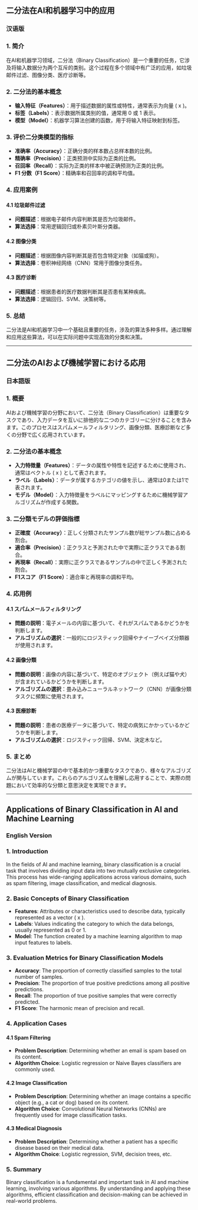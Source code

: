 ## 二分法在AI和机器学习中的应用

### 汉语版

### 1. 简介

在AI和机器学习领域，二分法（Binary Classification）是一个重要的任务，它涉及将输入数据分为两个互斥的类别。这个过程在多个领域中有广泛的应用，如垃圾邮件过滤、图像分类、医疗诊断等。

### 2. 二分法的基本概念

- **输入特征（Features）**：用于描述数据的属性或特性，通常表示为向量 \( x \)。
- **标签（Labels）**：表示数据所属类别的值，通常用 0 或 1 表示。
- **模型（Model）**：机器学习算法创建的函数，用于将输入特征映射到标签。

### 3. 评价二分类模型的指标

- **准确率（Accuracy）**：正确分类的样本数占总样本数的比例。
- **精确率（Precision）**：正类预测中实际为正类的比例。
- **召回率（Recall）**：实际为正类的样本中被正确预测为正类的比例。
- **F1 分数（F1 Score）**：精确率和召回率的调和平均值。

### 4. 应用案例

#### 4.1 垃圾邮件过滤

- **问题描述**：根据电子邮件内容判断其是否为垃圾邮件。
- **算法选择**：常用逻辑回归或朴素贝叶斯分类器。

#### 4.2 图像分类

- **问题描述**：根据图像内容判断其是否包含特定对象（如猫或狗）。
- **算法选择**：卷积神经网络（CNN）常用于图像分类任务。

#### 4.3 医疗诊断

- **问题描述**：根据患者的医疗数据判断其是否患有某种疾病。
- **算法选择**：逻辑回归、SVM、决策树等。

### 5. 总结

二分法是AI和机器学习中一个基础且重要的任务，涉及的算法多种多样。通过理解和应用这些算法，可以在实际问题中实现高效的分类和决策。

---

## 二分法のAIおよび機械学習における応用

### 日本語版

### 1. 概要

AIおよび機械学習の分野において、二分法（Binary Classification）は重要なタスクであり、入力データを互いに排他的な二つのカテゴリーに分けることを含みます。このプロセスはスパムメールフィルタリング、画像分類、医療診断など多くの分野で広く応用されています。

### 2. 二分法の基本概念

- **入力特徴量（Features）**：データの属性や特性を記述するために使用され、通常はベクトル \( x \) として表されます。
- **ラベル（Labels）**：データが属するカテゴリの値を示し、通常は0または1で表されます。
- **モデル（Model）**：入力特徴量をラベルにマッピングするために機械学習アルゴリズムが作成する関数。

### 3. 二分類モデルの評価指標

- **正確度（Accuracy）**：正しく分類されたサンプル数が総サンプル数に占める割合。
- **適合率（Precision）**：正クラスと予測された中で実際に正クラスである割合。
- **再現率（Recall）**：実際に正クラスであるサンプルの中で正しく予測された割合。
- **F1スコア（F1 Score）**：適合率と再現率の調和平均。

### 4. 応用例

#### 4.1 スパムメールフィルタリング

- **問題の説明**：電子メールの内容に基づいて、それがスパムであるかどうかを判断します。
- **アルゴリズムの選択**：一般的にロジスティック回帰やナイーブベイズ分類器が使用されます。

#### 4.2 画像分類

- **問題の説明**：画像の内容に基づいて、特定のオブジェクト（例えば猫や犬）が含まれているかどうかを判断します。
- **アルゴリズムの選択**：畳み込みニューラルネットワーク（CNN）が画像分類タスクに頻繁に使用されます。

#### 4.3 医療診断

- **問題の説明**：患者の医療データに基づいて、特定の病気にかかっているかどうかを判断します。
- **アルゴリズムの選択**：ロジスティック回帰、SVM、決定木など。

### 5. まとめ

二分法はAIと機械学習の中で基本的かつ重要なタスクであり、様々なアルゴリズムが関与しています。これらのアルゴリズムを理解し応用することで、実際の問題において効率的な分類と意思決定を実現できます。

---

## Applications of Binary Classification in AI and Machine Learning

### English Version

### 1. Introduction

In the fields of AI and machine learning, binary classification is a crucial task that involves dividing input data into two mutually exclusive categories. This process has wide-ranging applications across various domains, such as spam filtering, image classification, and medical diagnosis.

### 2. Basic Concepts of Binary Classification

- **Features**: Attributes or characteristics used to describe data, typically represented as a vector \( x \).
- **Labels**: Values indicating the category to which the data belongs, usually represented as 0 or 1.
- **Model**: The function created by a machine learning algorithm to map input features to labels.

### 3. Evaluation Metrics for Binary Classification Models

- **Accuracy**: The proportion of correctly classified samples to the total number of samples.
- **Precision**: The proportion of true positive predictions among all positive predictions.
- **Recall**: The proportion of true positive samples that were correctly predicted.
- **F1 Score**: The harmonic mean of precision and recall.

### 4. Application Cases

#### 4.1 Spam Filtering

- **Problem Description**: Determining whether an email is spam based on its content.
- **Algorithm Choice**: Logistic regression or Naive Bayes classifiers are commonly used.

#### 4.2 Image Classification

- **Problem Description**: Determining whether an image contains a specific object (e.g., a cat or dog) based on its content.
- **Algorithm Choice**: Convolutional Neural Networks (CNNs) are frequently used for image classification tasks.

#### 4.3 Medical Diagnosis

- **Problem Description**: Determining whether a patient has a specific disease based on their medical data.
- **Algorithm Choice**: Logistic regression, SVM, decision trees, etc.

### 5. Summary

Binary classification is a fundamental and important task in AI and machine learning, involving various algorithms. By understanding and applying these algorithms, efficient classification and decision-making can be achieved in real-world problems.